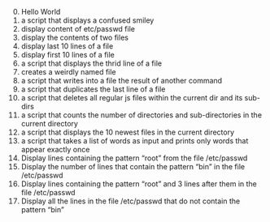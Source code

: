 0. Hello World<br>
1. a script that displays a confused smiley<br>
2. display content of etc/passwd file<br>
3. display the contents of two files <br>
4. display last 10 lines of a file<br>
5. display first 10 lines of a file<br>
6. a script that displays the thrid line of a file<br>
7. creates a weirdly named file<br>
8. a script that writes into a file the result  of another command<br>
9. a script that duplicates the last line of a file<br>
10. a script that deletes all regular js files within the current dir and its sub-dirs<br>
11. a script that counts the number of directories and sub-directories in the current directory<br>
12. a script that displays the 10 newest files in the current directory<br>
13. a script that takes a list of words as input and prints only words that appear exactly once<br>
14. Display lines containing the pattern “root” from the file /etc/passwd<br>
15. Display the number of lines that contain the pattern “bin” in the file /etc/passwd<br>
16. Display lines containing the pattern “root” and 3 lines after them in the file /etc/passwd<br>
17. Display all the lines in the file /etc/passwd that do not contain the pattern “bin”<br>
